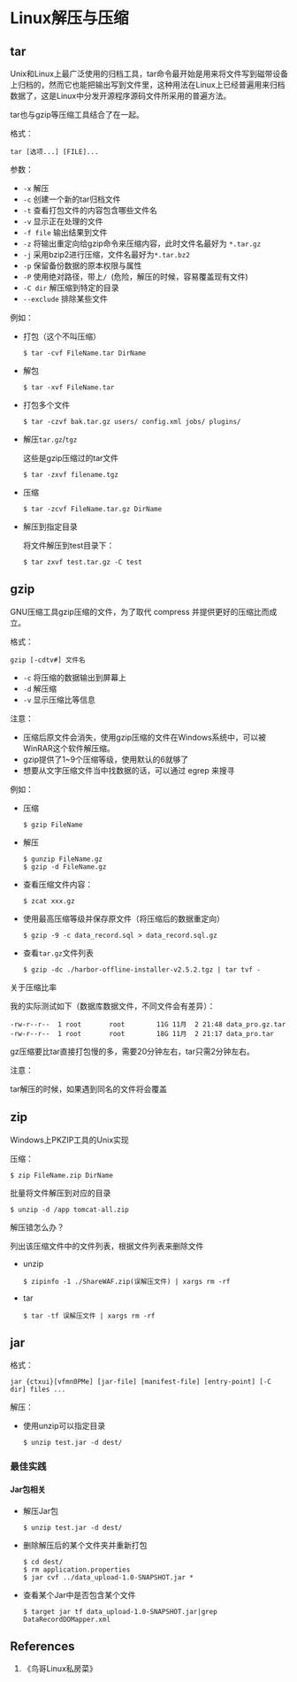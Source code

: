 # Linux解压与压缩

## tar

Unix和Linux上最广泛使用的归档工具，tar命令最开始是用来将文件写到磁带设备上归档的，然而它也能把输出写到文件里，这种用法在Linux上已经普遍用来归档数据了，这是Linux中分发开源程序源码文件所采用的普遍方法。

tar也与gzip等压缩工具结合了在一起。

格式：

```
tar [选项...] [FILE]...
```

参数：

- `-x` 解压
- `-c` 创建一个新的tar归档文件
- `-t` 查看打包文件的内容包含哪些文件名
- `-v` 显示正在处理的文件
- `-f file` 输出结果到文件
- `-z` 将输出重定向给gzip命令来压缩内容，此时文件名最好为 `*.tar.gz`
- `-j` 采用bzip2进行压缩，文件名最好为`*.tar.bz2`
- `-p` 保留备份数据的原本权限与属性
- `-P` 使用绝对路径，带上`/ `(危险，解压的时候，容易覆盖现有文件)
- `-C dir` 解压缩到特定的目录
- `--exclude` 排除某些文件

例如：

- 打包（这个不叫压缩）

  ```
  $ tar -cvf FileName.tar DirName
  ```

- 解包

  ```
  $ tar -xvf FileName.tar
  ```

- 打包多个文件

  ```
  $ tar -czvf bak.tar.gz users/ config.xml jobs/ plugins/
  ```

- 解压`tar.gz`/`tgz`

  这些是gzip压缩过的tar文件

  ```
  $ tar -zxvf filename.tgz
  ```

- 压缩

  ```
  $ tar -zcvf FileName.tar.gz DirName
  ```

- 解压到指定目录

  将文件解压到test目录下：

  ```
  $ tar zxvf test.tar.gz -C test
  ```


## gzip

GNU压缩工具gzip压缩的文件，为了取代 compress 并提供更好的压缩比而成立。

格式：

```
gzip [-cdtv#] 文件名
```

- `-c` 将压缩的数据输出到屏幕上
- `-d` 解压缩
- `-v` 显示压缩比等信息

注意：

- 压缩后原文件会消失，使用gzip压缩的文件在Windows系统中，可以被WinRAR这个软件解压缩。
- gzip提供了1~9个压缩等级，使用默认的6就够了
- 想要从文字压缩文件当中找数据的话，可以通过 egrep 来搜寻

例如：

- 压缩

  ```
  $ gzip FileName
  ```

- 解压

  ```
  $ gunzip FileName.gz 
  $ gzip -d FileName.gz 
  ```

- 查看压缩文件内容：

  ```
  $ zcat xxx.gz
  ```

- 使用最高压缩等级并保存原文件（将压缩后的数据重定向）

  ```
  $ gzip -9 -c data_record.sql > data_record.sql.gz
  ```

- 查看`tar.gz`文件列表

  ```
  $ gzip -dc ./harbor-offline-installer-v2.5.2.tgz | tar tvf -
  ```

关于压缩比率

我的实际测试如下（数据库数据文件，不同文件会有差异）：

```
-rw-r--r--  1 root       root        11G 11月  2 21:48 data_pro.gz.tar
-rw-r--r--  1 root       root        18G 11月  2 21:17 data_pro.tar
```

gz压缩要比tar直接打包慢的多，需要20分钟左右，tar只需2分钟左右。

注意：

tar解压的时候，如果遇到同名的文件将会覆盖

## zip

Windows上PKZIP工具的Unix实现

压缩：

```
$ zip FileName.zip DirName 
```

批量将文件解压到对应的目录

```
$ unzip -d /app tomcat-all.zip
```

解压错怎么办？

列出该压缩文件中的文件列表，根据文件列表来删除文件

- unzip

  ```
  $ zipinfo -1 ./ShareWAF.zip(误解压文件) | xargs rm -rf
  ```

- tar

  ```
  $ tar -tf 误解压文件 | xargs rm -rf
  ```

## jar

格式：

```
jar {ctxui}[vfmn0PMe] [jar-file] [manifest-file] [entry-point] [-C dir] files ...
```

解压：

- 使用unzip可以指定目录

  ```
  $ unzip test.jar -d dest/
  ```

### 最佳实践

#### Jar包相关

- 解压Jar包

  ```
  $ unzip test.jar -d dest/
  ```

- 删除解压后的某个文件夹并重新打包

  ```
  $ cd dest/
  $ rm application.properties
  $ jar cvf ../data_upload-1.0-SNAPSHOT.jar *
  ```

- 查看某个Jar中是否包含某个文件

  ```
  $ target jar tf data_upload-1.0-SNAPSHOT.jar|grep DataRecordDOMapper.xml 
  ```


## References

1. 《鸟哥Linux私房菜》
